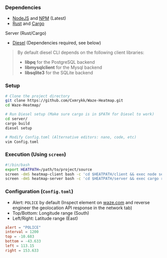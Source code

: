 ### Dependencies
- [NodeJS](https://nodejs.org/en) and [NPM](https://nodejs.org/en) (Latest)
- [Rust](https://www.rust-lang.org/) and [Cargo](https://www.rust-lang.org/)

Server (Rust/Cargo)
  - [Diesel](https://diesel.rs/guides/getting-started.html) (Dependencies required, see below)

> By default diesel CLI depends on the following client libraries:
>- **libpq** for the PostgreSQL backend
>- **libmysqlclient** for the Mysql backend
>- **libsqlite3** for the SQLite backend


### Setup
```sh
# Clone the project directory
git clone https://github.com/Cxmrykk/Waze-Heatmap.git
cd Waze-Heatmap/

# Run Diesel setup (Make sure cargo is in $PATH for Diesel to work)
cd server/
cargo build
diesel setup

# Modify Config.toml (Alternative editors: nano, code, etc)
vim Config.toml
```

### Execution (Using `screen`)
```sh
#!/bin/bash
export HEATPATH=/path/to/project/source
screen -dmS heatmap-client bash -c 'cd $HEATPATH/client && exec node server.js'
screen -dmS heatmap-server bash -c 'cd $HEATPATH/server && exec cargo run'
```

### Configuration (`Config.toml`)
- Alert: `POLICE` by default (Inspect element on [waze.com](https://www.waze.com/live-map/) and reverse engineer the geolocation API response in the network tab)
- Top/Bottom: Longitude range (South)
- Left/Right: Latitude range (East)

```toml
alert = "POLICE"
interval = 1200
top = -10.683
bottom = -43.633
left = 113.15
right = 153.633
```
